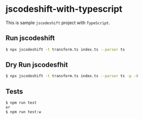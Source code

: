 # jscodeshift-with-typescript

This is sample `jscodeshift` project with `TypeScript`.

## Run jscodeshift

```bash
$ npx jscodeshift -t transform.ts index.ts --parser ts
```

## Dry Run jscodesfhit

```bash
$ npx jscodeshift -t transform.ts index.ts --parser ts -p -d
```

## Tests

```bash
$ npm run test
or
$ npm run test:w
```